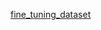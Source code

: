 [fine_tuning_dataset](https://drive.google.com/drive/folders/1NEQ5kLgeJG35ZWNcqnR2hZwBMcuGjisQ?usp=sharing)
